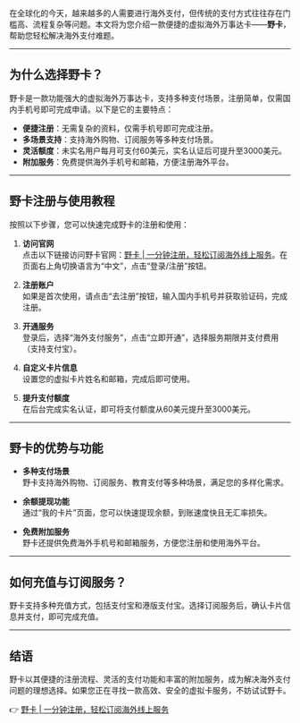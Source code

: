 在全球化的今天，越来越多的人需要进行海外支付，但传统的支付方式往往存在门槛高、流程复杂等问题。本文将为您介绍一款便捷的虚拟海外万事达卡——**野卡**，帮助您轻松解决海外支付难题。

---

## 为什么选择野卡？

野卡是一款功能强大的虚拟海外万事达卡，支持多种支付场景，注册简单，仅需国内手机号即可完成申请。以下是它的主要特点：

- **便捷注册**：无需复杂的资料，仅需手机号即可完成注册。
- **多场景支持**：支持海外购物、订阅服务等多种支付场景。
- **灵活额度**：未实名用户每月可支付60美元，实名认证后可提升至3000美元。
- **附加服务**：免费提供海外手机号和邮箱，方便注册海外平台。

---

## 野卡注册与使用教程

按照以下步骤，您可以快速完成野卡的注册和使用：

1. **访问官网**  
   点击以下链接访问野卡官网：[野卡 | 一分钟注册，轻松订阅海外线上服务](https://bit.ly/bewildcard)。在页面右上角切换语言为“中文”，点击“登录/注册”按钮。

2. **注册账户**  
   如果是首次使用，请点击“去注册”按钮，输入国内手机号并获取验证码，完成注册。

3. **开通服务**  
   登录后，选择“海外支付服务”，点击“立即开通”，选择服务期限并支付费用（支持支付宝）。

4. **自定义卡片信息**  
   设置您的虚拟卡片姓名和邮箱，完成后即可使用。

5. **提升支付额度**  
   在后台完成实名认证，即可将支付额度从60美元提升至3000美元。

---

## 野卡的优势与功能

- **多种支付场景**  
  野卡支持海外购物、订阅服务、教育支付等多种场景，满足您的多样化需求。

- **余额提现功能**  
  通过“我的卡片”页面，您可以快速提现余额，到账速度快且无汇率损失。

- **免费附加服务**  
  野卡还提供免费海外手机号和邮箱服务，方便您注册和使用海外平台。

---

## 如何充值与订阅服务？

野卡支持多种充值方式，包括支付宝和港版支付宝。选择订阅服务后，确认卡片信息并支付，即可完成充值。

---

## 结语

野卡以其便捷的注册流程、灵活的支付功能和丰富的附加服务，成为解决海外支付问题的理想选择。如果您正在寻找一款高效、安全的虚拟卡服务，不妨试试野卡。

👉 [野卡 | 一分钟注册，轻松订阅海外线上服务](https://bit.ly/bewildcard)